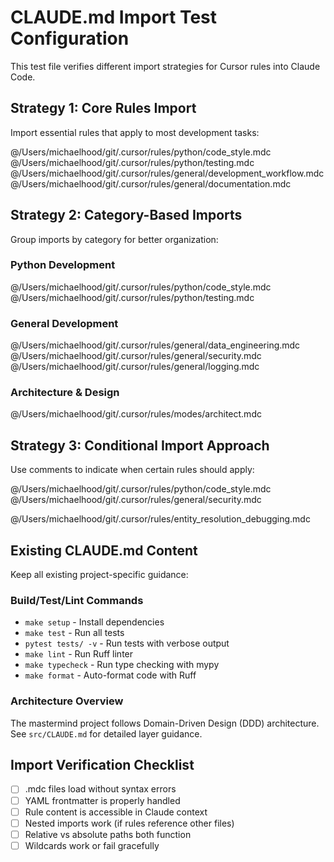 # CLAUDE.md Import Test Configuration

This test file verifies different import strategies for Cursor rules into Claude Code.

## Strategy 1: Core Rules Import
Import essential rules that apply to most development tasks:

@/Users/michaelhood/git/.cursor/rules/python/code_style.mdc
@/Users/michaelhood/git/.cursor/rules/python/testing.mdc
@/Users/michaelhood/git/.cursor/rules/general/development_workflow.mdc
@/Users/michaelhood/git/.cursor/rules/general/documentation.mdc

## Strategy 2: Category-Based Imports
Group imports by category for better organization:

### Python Development
@/Users/michaelhood/git/.cursor/rules/python/code_style.mdc
@/Users/michaelhood/git/.cursor/rules/python/testing.mdc

### General Development
@/Users/michaelhood/git/.cursor/rules/general/data_engineering.mdc
@/Users/michaelhood/git/.cursor/rules/general/security.mdc
@/Users/michaelhood/git/.cursor/rules/general/logging.mdc

### Architecture & Design
@/Users/michaelhood/git/.cursor/rules/modes/architect.mdc

## Strategy 3: Conditional Import Approach
Use comments to indicate when certain rules should apply:

<!-- Always Active Rules -->
@/Users/michaelhood/git/.cursor/rules/python/code_style.mdc
@/Users/michaelhood/git/.cursor/rules/general/security.mdc

<!-- Project-Specific Rules -->
@/Users/michaelhood/git/.cursor/rules/entity_resolution_debugging.mdc

<!-- On-Demand Rules (reference but don't auto-import) -->
<!-- When creating documentation: @/Users/michaelhood/git/.cursor/rules/general/documentation.mdc -->
<!-- When architecting: @/Users/michaelhood/git/.cursor/rules/modes/architect.mdc -->

## Existing CLAUDE.md Content
Keep all existing project-specific guidance:

### Build/Test/Lint Commands
- `make setup` - Install dependencies
- `make test` - Run all tests
- `pytest tests/ -v` - Run tests with verbose output
- `make lint` - Run Ruff linter
- `make typecheck` - Run type checking with mypy
- `make format` - Auto-format code with Ruff

### Architecture Overview
The mastermind project follows Domain-Driven Design (DDD) architecture.
See `src/CLAUDE.md` for detailed layer guidance.

## Import Verification Checklist
- [ ] .mdc files load without syntax errors
- [ ] YAML frontmatter is properly handled
- [ ] Rule content is accessible in Claude context
- [ ] Nested imports work (if rules reference other files)
- [ ] Relative vs absolute paths both function
- [ ] Wildcards work or fail gracefully
